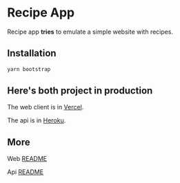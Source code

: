 # Recipe App

Recipe app **tries** to emulate a simple website with recipes.

## Installation

```bash
yarn bootstrap
```

## Here's both project in production

The web client is in [Vercel](https://recipe-app-chazita.vercel.app/).

The api is in [Heroku](https://chaza-recipe-app.herokuapp.com/api/).

## More

Web [README](https://github.com/Chazita/recipe-app/tree/master/packages/web)

Api [README](https://github.com/Chazita/recipe-app/tree/master/packages/api)
